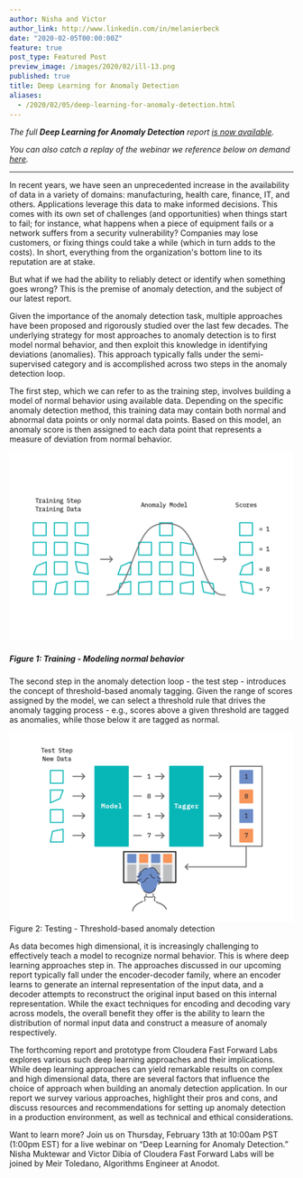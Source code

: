 ```yaml
---
author: Nisha and Victor
author_link: http://www.linkedin.com/in/melanierbeck
date: "2020-02-05T00:00:00Z"
feature: true
post_type: Featured Post
preview_image: /images/2020/02/ill-13.png
published: true
title: Deep Learning for Anomaly Detection
aliases:
  - /2020/02/05/deep-learning-for-anomaly-detection.html
---
```


*The full **Deep Learning for Anomaly Detection** report [is now available](https://ff12.fastforwardlabs.com).* 

*You can also catch a replay of the webinar we reference below on demand [here](https://www.cloudera.com/about/events/webinars/deep-learning-for-anomaly-detection.html?utm_medium=cldr-properties&utm_source=blog&keyplay=ml&utm_campaign=FY21-Q1_CW_AMER_Webinar_2020-02-13%0A&cid=7012H000001OYfQ).*

---


In recent years, we have seen an unprecedented increase in the availability of data in a variety of domains: manufacturing, health care, finance, IT, and others. Applications leverage this data to make informed decisions. This comes with its own set of challenges (and opportunities) when things start to fail; for instance, what happens when a piece of equipment fails or a network suffers from a security vulnerability? Companies may lose customers, or fixing things could take a while (which in turn adds to the costs). In short, everything from the organization's bottom line to its reputation are at stake.

But what if we had the ability to reliably detect or identify when something goes wrong? This is the premise of anomaly detection, and the subject of our latest report.

Given the importance of the anomaly detection task, multiple approaches have been proposed and rigorously studied over the last few decades. The underlying strategy for most approaches to anomaly detection is to first model normal behavior, and then exploit this knowledge in identifying deviations (anomalies). This approach typically falls under the semi-supervised category and is accomplished across two steps in the anomaly detection loop. 

The first step, which we can refer to as the training step, involves building a model of normal behavior using available data. Depending on the specific anomaly detection method, this training data may contain both normal and abnormal data points or only normal data points. Based on this model, an anomaly score is then assigned to each data point that represents a measure of deviation from normal behavior.

![](/images/2020/02/ill-13.png)
##### Figure 1: Training - Modeling normal behavior

The second step in the anomaly detection loop - the test step - introduces the concept of threshold-based anomaly tagging. Given the range of scores assigned by the model, we can select a threshold rule that drives the anomaly tagging process - e.g., scores above a given threshold are tagged as anomalies, while those below it are tagged as normal.

![](/images/2020/02/ill-14.png)
Figure 2: Testing - Threshold-based anomaly detection

As data becomes high dimensional, it is increasingly challenging to effectively teach a model to recognize normal behavior. This is where deep learning approaches step in. The approaches discussed in our upcoming report typically fall under the encoder-decoder family, where an encoder learns to generate an internal representation of the input data, and a decoder attempts to reconstruct the original input based on this internal representation. While the exact techniques for encoding and decoding vary across models, the overall benefit they offer is the ability to learn the distribution of normal input data and construct a measure of anomaly respectively.

The forthcoming report and prototype from Cloudera Fast Forward Labs explores various such deep learning approaches and their implications. While deep learning approaches can yield remarkable results on complex and high dimensional data, there are several factors that influence the choice of approach when building an anomaly detection application. In our report we survey various approaches, highlight their pros and cons, and discuss resources and recommendations for setting up anomaly detection in a production environment, as well as technical and ethical considerations.

Want to learn more? Join us on Thursday, February 13th at 10:00am PST (1:00pm EST) for a live webinar on “Deep Learning for Anomaly Detection.” Nisha Muktewar and Victor Dibia of Cloudera Fast Forward Labs will be joined by Meir Toledano, Algorithms Engineer at Anodot.